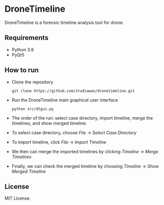 # DroneTimeline
DroneTimeline is a forensic timeline analysis tool for drone.

## Requirements

- Python 3.8
- PyQt5

## How to run

- Clone the repository
  
  `git clone https://github.com/studiawan/dronetimeline.git`
- Run the DroneTimeline main graphical user interface
  
  `python src/dtgui.py`
- The order of the run: select case directory, import timeline, merge the timelines, and show merged timeline.
- To select case directory, choose *File* &#8594; *Select Case Directory*
- To import timeline, click *File* &#8594; *Import Timeline*
- We then can merge the imported timelines by clicking *Timeline* &#8594; *Merge Timelines*
- Finally, we can check the merged timeline by choosing *Timeline* &#8594; *Show Merged Timeline*

## License
MIT License.